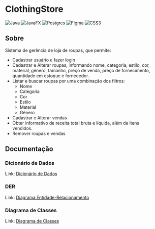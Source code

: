 # ClothingStore
![Java](https://img.shields.io/badge/java-%23ED8B00.svg?style=for-the-badge&logo=openjdk&logoColor=white) ![JavaFX](https://img.shields.io/badge/javafx-%23FF0000.svg?style=for-the-badge&logo=javafx&logoColor=white) ![Postgres](https://img.shields.io/badge/postgres-%23316192.svg?style=for-the-badge&logo=postgresql&logoColor=white) ![Figma](https://img.shields.io/badge/figma-%23F24E1E.svg?style=for-the-badge&logo=figma&logoColor=white) ![CSS3](https://img.shields.io/badge/css3-%231572B6.svg?style=for-the-badge&logo=css3&logoColor=white)
## Sobre
Sistema de gerência de loja de roupas, que permite:
- Cadastrar usuário e fazer login
- Cadastrar e Alterar roupas, informando nome, categoria, estilo, cor, material, gênero, tamanho, preço de venda, preço de fornecimento, quantidade em estoque e fornecedor.
- Listar e buscar roupas por uma combinação dos filtros:
	- Nome
	- Categoria
	- Cor
	- Estilo
	- Material
	- Gênero
- Cadastrar e Alterar vendas
- Obter informativo de receita total bruta e líquida, além de itens vendidos.
- Remover roupas e vendas
## Documentação
### Dicionário de Dados
Link: [Dicionário de Dados](https://github.com/VitorPaulinoG/ClothingStore/blob/master/docs/ClothingStore%20-%20Diagrama%20Entidade-Relacionamento.pdf)
### DER
Link: [Diagrama Entidade-Relacionamento](https://github.com/VitorPaulinoG/ClothingStore/blob/master/docs/ClothingStore%20-%20Dicion%C3%A1rio%20de%20Dados%20-%20P%C3%A1gina1.pdf)
### Diagrama de Classes
Link: [Diagrama de Classes](https://github.com/VitorPaulinoG/ClothingStore/blob/master/docs/ClothingStore%20-%20Diagrama%20de%20Classes.pdf)